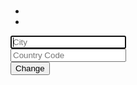 <!DOCTYPE html>
<html lang="en">

<head>
    <meta charset="UTF-8">
    <meta name="viewport" content="width=device-width,initial-scale=1">
    <title>Wheather app</title>
</head>

<body>
    <div class="container p-4">
        <div class="row">
            <div class="col-md-6 mx-auto text-center">
                <div class="card">
                    <div class="card-body">
                        <h1 id="weather-location" class="h3"></h1>
                        <h3 id="weather-description" class="h4"></h3>
                        <h3 id="weather-string"></h3>
                        <ul class="list-group mt-3">
                            <li id="weather-humidity" class="list-group-item"></li>
                            <li id="weather-wind" class="list-group-item"></li>
                        </ul>
                    </div>
                </div>
                <div class="card">
                    <div class="card-body">
                        <form action="" id="w-form">
                            <div class="form-group"><input id="city" class="form-control" placeholder="City" autofocus>
                            </div>
                            <div class="form-group"><input class="form-control" id="countryCode"
                                    placeholder="Country Code"></div>
                            <div class="form-group"><button class="btn btn-dark btn-block" id="w-change">Change</button>
                            </div>
                        </form>
                    </div>
                </div>
            </div>
        </div>
    </div>
    <script src="bundle.js"></script>
</body>

</html>